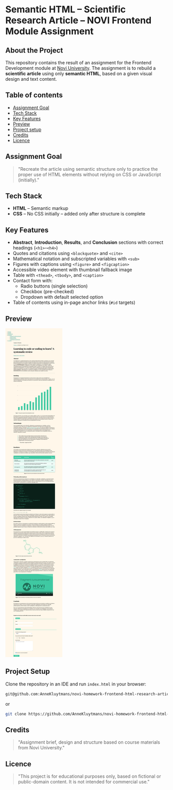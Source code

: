# Semantic HTML – Scientific Research Article – NOVI Frontend Module Assignment

## About the Project

This repository contains the result of an assignment for the Frontend Development module at [Novi University](https://www.novi.nl).
The assignment is to rebuild a **scientific article** using only **semantic HTML**, based on a given visual design and text content.

## Table of contents
- [Assignment Goal](#assignment-goal)
- [Tech Stack](#tech-stack)
- [Key Features](#key-features)
- [Preview](#preview)
- [Project setup](#project-setup)
- [Credits](#credits)
- [Licence](#licence)

## Assignment Goal

> "Recreate the article using semantic structure only to practice the proper use of HTML elements without relying on CSS or JavaScript (initially)."

## Tech Stack

- **HTML** – Semantic markup
- **CSS** – No CSS initially – added only after structure is complete

## Key Features

- **Abstract**, **Introduction**, **Results**, and **Conclusion** sections with correct headings (`<h1>`–`<h4>`)
- Quotes and citations using `<blockquote>` and `<cite>`
- Mathematical notation and subscripted variables with `<sub>`
- Figures with captions using `<figure>` and `<figcaption>`
- Accessible video element with thumbnail fallback image
- Table with `<thead>`, `<tbody>`, and `<caption>`
- Contact form with:
    - Radio buttons (single selection)
    - Checkbox (pre-checked)
    - Dropdown with default selected option
- Table of contents using in-page anchor links (`#id` targets)

## Preview

![A screenshot of the final design of the research article](assets/screenshot_research_article.png)


## Project Setup

Clone the repository in an IDE and run `index.html` in your browser:

```bash
git@github.com:AnneKluytmans/novi-homework-frontend-html-research-article.git    
```
or
```bash
git clone https://github.com/AnneKluytmans/novi-homework-frontend-html-research-article.git
```

## Credits
> "Assignment brief, design and structure based on course materials from Novi University."

## Licence
> "This project is for educational purposes only, based on fictional or public-domain content. It is not intended for commercial use."